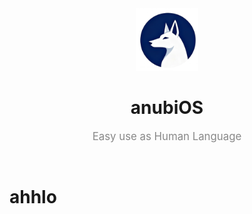 <div align="center">
  <img src="/assets/logo.png" width=100 id=Logo>

  # anubiOS
  <p style="
    margin-top: 0; 
    font-size: 1.2em; 
    font-weight: normal; 
    color: #888888; 
    margin-bottom: 5px; 
  ">
    Easy use as Human Language
  </p>
  
</div>

&nbsp;
&nbsp;
&nbsp;

# ahhlo
